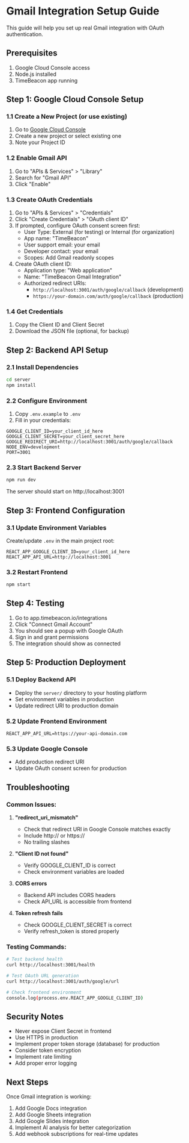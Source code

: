 # Gmail Integration Setup Guide

This guide will help you set up real Gmail integration with OAuth authentication.

## Prerequisites

1. Google Cloud Console access
2. Node.js installed
3. TimeBeacon app running

## Step 1: Google Cloud Console Setup

### 1.1 Create a New Project (or use existing)
1. Go to [Google Cloud Console](https://console.cloud.google.com/)
2. Create a new project or select existing one
3. Note your Project ID

### 1.2 Enable Gmail API
1. Go to "APIs & Services" > "Library"
2. Search for "Gmail API"
3. Click "Enable"

### 1.3 Create OAuth Credentials
1. Go to "APIs & Services" > "Credentials"
2. Click "Create Credentials" > "OAuth client ID"
3. If prompted, configure OAuth consent screen first:
   - User Type: External (for testing) or Internal (for organization)
   - App name: "TimeBeacon"
   - User support email: your email
   - Developer contact: your email
   - Scopes: Add Gmail readonly scopes
4. Create OAuth client ID:
   - Application type: "Web application"
   - Name: "TimeBeacon Gmail Integration"
   - Authorized redirect URIs:
     - `http://localhost:3001/auth/google/callback` (development)
     - `https://your-domain.com/auth/google/callback` (production)

### 1.4 Get Credentials
1. Copy the Client ID and Client Secret
2. Download the JSON file (optional, for backup)

## Step 2: Backend API Setup

### 2.1 Install Dependencies
```bash
cd server
npm install
```

### 2.2 Configure Environment
1. Copy `.env.example` to `.env`
2. Fill in your credentials:
```env
GOOGLE_CLIENT_ID=your_client_id_here
GOOGLE_CLIENT_SECRET=your_client_secret_here
GOOGLE_REDIRECT_URI=http://localhost:3001/auth/google/callback
NODE_ENV=development
PORT=3001
```

### 2.3 Start Backend Server
```bash
npm run dev
```

The server should start on http://localhost:3001

## Step 3: Frontend Configuration

### 3.1 Update Environment Variables
Create/update `.env` in the main project root:
```env
REACT_APP_GOOGLE_CLIENT_ID=your_client_id_here
REACT_APP_API_URL=http://localhost:3001
```

### 3.2 Restart Frontend
```bash
npm start
```

## Step 4: Testing

1. Go to app.timebeacon.io/integrations
2. Click "Connect Gmail Account"
3. You should see a popup with Google OAuth
4. Sign in and grant permissions
5. The integration should show as connected

## Step 5: Production Deployment

### 5.1 Deploy Backend API
- Deploy the `server/` directory to your hosting platform
- Set environment variables in production
- Update redirect URI to production domain

### 5.2 Update Frontend Environment
```env
REACT_APP_API_URL=https://your-api-domain.com
```

### 5.3 Update Google Console
- Add production redirect URI
- Update OAuth consent screen for production

## Troubleshooting

### Common Issues:

1. **"redirect_uri_mismatch"**
   - Check that redirect URI in Google Console matches exactly
   - Include http:// or https://
   - No trailing slashes

2. **"Client ID not found"**
   - Verify GOOGLE_CLIENT_ID is correct
   - Check environment variables are loaded

3. **CORS errors**
   - Backend API includes CORS headers
   - Check API_URL is accessible from frontend

4. **Token refresh fails**
   - Check GOOGLE_CLIENT_SECRET is correct
   - Verify refresh_token is stored properly

### Testing Commands:

```bash
# Test backend health
curl http://localhost:3001/health

# Test OAuth URL generation
curl http://localhost:3001/auth/google/url

# Check frontend environment
console.log(process.env.REACT_APP_GOOGLE_CLIENT_ID)
```

## Security Notes

- Never expose Client Secret in frontend
- Use HTTPS in production
- Implement proper token storage (database) for production
- Consider token encryption
- Implement rate limiting
- Add proper error logging

## Next Steps

Once Gmail integration is working:
1. Add Google Docs integration
2. Add Google Sheets integration
3. Add Google Slides integration
4. Implement AI analysis for better categorization
5. Add webhook subscriptions for real-time updates